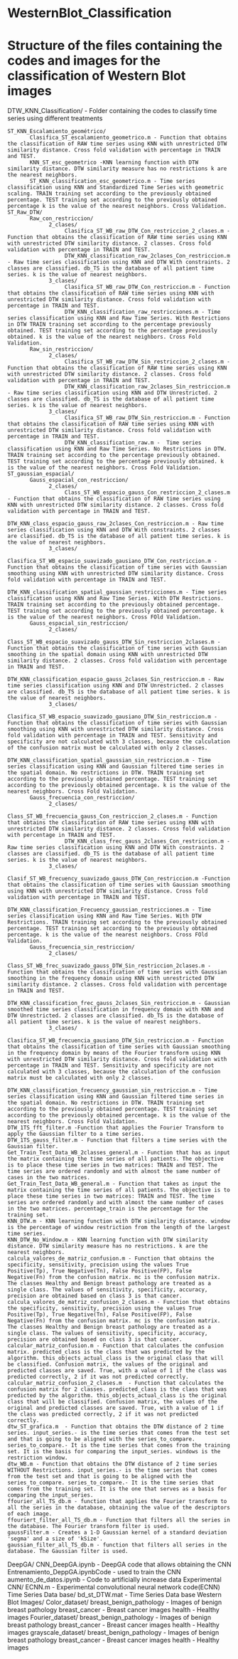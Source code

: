 # WesternBlot_Classification
# Structure of the files containing the codes and images for the classification of Western Blot images


DTW_KNN_Classification/ - Folder containing the codes to classify time series using different treatments

    ST_KNN_Escalamiento_geométrico/
           Clasifica_ST_escalamiento_geometrico.m - Function that obtains the classification of RAW time series using KNN with unrestricted DTW similarity distance. Cross fold validation with percentage in TRAIN and TEST.
           KNN_ST_esc_geometrico -KNN learning function with DTW similarity distance. DTW similarity measure has no restrictions k are the nearest neighbors.
           ST_KNN_classification_esc_geometrico.m - Time series classification using KNN and Standardized Time Series with geometric scaling. TRAIN training set according to the previously obtained percentage. TEST training set according to the previously obtained percentage k is the value of the nearest neighbors. Cross Validation.
    ST_Raw_DTW/
           Raw_con_restriccion/
                 2_clases/
                      Clasifica_ST_WB_raw_DTW_Con_restriccion_2_clases.m - Function that obtains the classification of RAW time series using KNN with unrestricted DTW similarity distance. 2 classes. Cross fold validation with percentage in TRAIN and TEST.
                      DTW_KNN_classification_raw_2clases_Con_restriccion.m - Raw time series classification using KNN and DTW With constraints. 2 classes are classified. db_TS is the database of all patient time series. k is the value of nearest neighbors.
                 3_clases/
                      Clasifica_ST_WB_raw_DTW_Con_restriccion.m - Function that obtains the classification of RAW time series using KNN with unrestricted DTW similarity distance. Cross fold validation with percentage in TRAIN and TEST.
                      DTW_KNN_classification_raw_restricciones.m - Time series classification using KNN and Raw Time Series. With Restrictions in DTW TRAIN training set according to the percentage previously obtained. TEST training set according to the percentage previously obtained. k is the value of the nearest neighbors. Cross Fold Validation.
           Raw_sin_restriccion/
                 2_clases/
                      Clasifica_ST_WB_raw_DTW_Sin_restriccion_2_clases.m - Function that obtains the classification of RAW time series using KNN with unrestricted DTW similarity distance. 2 classes. Cross fold validation with percentage in TRAIN and TEST.
                      DTW_KNN_classification_raw_2clases_Sin_restriccion.m - Raw time series classification using KNN and DTW Unrestricted. 2 classes are classified. db_TS is the database of all patient time series. k is the value of nearest neighbors.
                 3_clases/
                      Clasifica_ST_WB_raw_DTW_Sin_restriccion.m - Function that obtains the classification of RAW time series using KNN with unrestricted DTW similarity distance. Cross fold validation with percentage in TRAIN and TEST.
                      DTW_KNN_classification_raw.m -  Time series classification using KNN and Raw Time Series. No Restrictions in DTW. TRAIN training set according to the percentage previously obtained. TEST training set according to the percentage previously obtained. k is the value of the nearest neighbors. Cross Fold Validation.
    ST_gaussian_espacial/
           Gauss_espacial_con_restriccion/
                 2_clases/
                      Class_ST_WB_espacio_gauss_Con_restriccion_2_clases.m - Function that obtains the classification of RAW time series using KNN with unrestricted DTW similarity distance. 2 classes. Cross fold validation with percentage in TRAIN and TEST.
                      DTW_KNN_class_espacio_gauss_raw_2clases_Con_restriccion.m - Raw time series classification using KNN and DTW With constraints. 2 classes are classified. db_TS is the database of all patient time series. k is the value of nearest neighbors.
                 3_clases/
                      Clasifica_ST_WB_espacio_suavizado_gausiano_DTW_Con_restriccion.m -Function that obtains the classification of time series with Gaussian smoothing using KNN with unrestricted DTW similarity distance. Cross fold validation with percentage in TRAIN and TEST. 
                      DTW_KNN_classification_spatial_gaussian_restricciones.m - Time series classification using KNN and Raw Time Series. With DTW Restrictions. TRAIN training set according to the previously obtained percentage. TEST training set according to the previously obtained percentage. k is the value of the nearest neighbors. Cross FOld Validation.
           Gauss_espacial_sin_restriccion/
                 2_clases/
                      Class_ST_WB_espacio_suavizado_gauss_DTW_Sin_restriccion_2clases.m - Function that obtains the classification of time series with Gaussian smoothing in the spatial domain using KNN with unrestricted DTW similarity distance. 2 classes. Cross fold validation with percentage in TRAIN and TEST.
                      DTW_KNN_classification_espacio_gauss_2clases_Sin_restriccion.m - Raw time series classification using KNN and DTW Unrestricted. 2 classes are classified. db_TS is the database of all patient time series. k is the value of nearest neighbors.
                 3_clases/
                      Clasifica_ST_WB_espacio_suavizado_gausiano_DTW_Sin_restriccion.m - Function that obtains the classification of time series with Gaussian smoothing using KNN with unrestricted DTW similarity distance. Cross fold validation with percentage in TRAIN and TEST. Sensitivity and specificity are not calculated with 3 classes, because the calculation of the confusion matrix must be calculated with only 2 classes.
                      DTW_KNN_classification_spatial_gaussian_sin_restriccion.m - Time series classification using KNN and Gaussian filtered time series in the spatial domain. No restrictions in DTW. TRAIN training set according to the previously obtained percentage. TEST training set according to the previously obtained percentage. k is the value of the nearest neighbors. Cross Fold Validation.
           Gauss_frecuencia_con_restriccion/
                 2_clases/
                      Class_ST_WB_frecuencia_gauss_Con_restriccion_2_clases.m - Function that obtains the classification of RAW time series using KNN with unrestricted DTW similarity distance. 2 classes. Cross fold validation with percentage in TRAIN and TEST.
                      DTW_KNN_class_frec_gauss_2clases_Con_restriccion.m - Raw time series classification using KNN and DTW With constraints. 2 classes are classified. db_TS is the database of all patient time series. k is the value of nearest neighbors.
                 3_clases/
                      Clasif_ST_WB_frecuency_suavizado_gauss_DTW_Con_restriccion.m -Function that obtains the classification of time series with Gaussian smoothing using KNN with unrestricted DTW similarity distance. Cross fold validation with percentage in TRAIN and TEST.
                      DTW_KNN_classification_Frecuency_gaussian_restricciones.m - Time series classification using KNN and Raw Time Series. With DTW Restrictions. TRAIN training set according to the previously obtained percentage. TEST training set according to the previously obtained percentage. k is the value of the nearest neighbors. Cross FOld Validation.
           Gauss_frecuencia_sin_restriccion/
                 2_clases/
                      Class_ST_WB_frec_suavizado_gauss_DTW_Sin_restriccion_2clases.m - Function that obtains the classification of time series with Gaussian smoothing in the frequency domain using KNN with unrestricted DTW similarity distance. 2 classes. Cross fold validation with percentage in TRAIN and TEST.
                      DTW_KNN_classification_frec_gauss_2clases_Sin_restriccion.m - Gaussian smoothed time series classification in frequency domain with KNN and DTW Unrestricted. 2 classes are classified. db_TS is the database of all patient time series. k is the value of nearest neighbors.
                 3_clases/
                      Clasifica_ST_WB_frecuencia_gausiano_DTW_Sin_restriccion.m - Function that obtains the classification of time series with Gaussian smoothing in the frequency domain by means of the Fourier transform using KNN with unrestricted DTW similarity distance. Cross fold validation with percentage in TRAIN and TEST. Sensitivity and specificity are not calculated with 3 classes, because the calculation of the confusion matrix must be calculated with only 2 classes.
                      DTW_KNN_classification_frecuency_gaussian_sin_restriccion.m - Time series classification using KNN and Gaussian filtered time series in the spatial domain. No restrictions in DTW. TRAIN training set according to the previously obtained percentage. TEST training set according to the previously obtained percentage. k is the value of the nearest neighbors. Cross Fold Validation.
    DTW_1TS_fft_filter.m -Function that applies the Fourier Transform to apply the Gaussian filter to a time series.
    DTW_1TS_gauss_filter.m - Function that filters a time series with the Gaussian filter.
    Get_Train_Test_Data_WB_2classes_general.m - Function that has as input the matrix containing the time series of all patients. The objective is to place these time series in two matrices: TRAIN and TEST. The time series are ordered randomly and with almost the same number of cases in the two matrices.
    Get_Train_Test_Data_WB_general.m - Function that takes as input the matrix containing the time series of all patients. The objective is to place these time series in two matrices: TRAIN and TEST. The time series are ordered randomly and with almost the same number of cases in the two matrices. percentage_train is the percentage for the training set.
    KNN_DTW.m - KNN learning function with DTW similarity distance. window is the percentage of window restriction from the length of the largest time series.
    KNN_DTW_No_Window.m - KNN learning function with DTW similarity distance. DTW similarity measure has no restrictions. k are the nearest neighbors.
    calcula_valores_de_matriz_confusion.m - Function that obtains the specificity, sensitivity, precision using the values ​​True Positive(Tp), True Negative(Tn), False Positive(FP), False Negative(Fn) from the confusion matrix. mc is the confusion matrix. The classes Healthy and Benign breast pathology are treated as a single class. The values ​​of sensitivity, specificity, accuracy, precision are obtained based on class 3 is that cancer.
    calcula_valores_de_matriz_confusion_2_clases.m - Function that obtains the specificity, sensitivity, precision using the values ​​True Positive(Tp), True Negative(Tn), False Positive(FP), False Negative(Fn) from the confusion matrix. mc is the confusion matrix. The classes Healthy and Benign breast pathology are treated as a single class. The values ​​of sensitivity, specificity, accuracy, precision are obtained based on class 3 is that cancer.
    calcular_matriz_confusion.m - Function that calculates the confusion matrix. predicted_class is the class that was predicted by the algorithm. this_objects_actual_class is the original class that will be classified. Confusion matrix, the values ​​of the original and predicted classes are saved. True, with a value of 1 if the class was predicted correctly, 2 if it was not predicted correctly.
    calcular_matriz_confusion_2_clases.m  - Function that calculates the confusion matrix for 2 classes. predicted_class is the class that was predicted by the algorithm. this_objects_actual_class is the original class that will be classified. Confusion matrix, the values ​​of the original and predicted classes are saved. True, with a value of 1 if the class was predicted correctly, 2 if it was not predicted correctly.
    dtw_ST_grafica.m  - Function that obtains the DTW distance of 2 time series. input_series.- is the time series that comes from the test set and that is going to be aligned with the series_to_compare. series_to_compare.- It is the time series that comes from the training set. It is the basis for comparing the input_series. windows is the restriction window.
    dtw_WB.m - Function that obtains the DTW distance of 2 time series WITHOUT Restrictions. input_series.- is the time series that comes from the test set and that is going to be aligned with the series_to_compare. series_to_compare.- It is the time series that comes from the training set. It is the one that serves as a basis for comparing the input_series.
    ffourier_all_TS_db.m - function that applies the Fourier transform to all the series in the database, obtaining the value of the descriptors of each image.
    ffouriert_filter_all_TS_db.m - Function that filters all the series in the database. The Fourier transform filter is used.
    gaussFilter.m - Creates a 1-D Gaussian kernel of a standard deviation 'segma' and a size of 'kSize'.
    gaussian_filter_all_TS_db.m - function that filters all series in the database. The Gaussian filter is used.
DeepGA/
    CNN_DeepGA.ipynb - DeepGA code that allows obtaining the CNN
    Entrenamiento_DeppGA.ipynbCode - used to train the CNN
    aumento_de_datos.ipynb - Code to artificially increase data
Experimental CNN/
    ECNN.m - Experimental convolutional neural network code(ECNN)
Time Series Data base/
    bd_st_DTW.mat - Time Series Data base
Western Blot Images/
    Color_dataset/
           breast_benign_pathology - Images of benign breast pathology
           breast_cancer - Breast cancer images
           health - Healthy images
    Fourier_dataset/
           breast_benign_pathology - Images of benign breast pathology
           breast_cancer - Breast cancer images
           health - Healthy images
    grayscale_dataset/
           breast_benign_pathology - Images of benign breast pathology
           breast_cancer - Breast cancer images
           health - Healthy images
           
              










